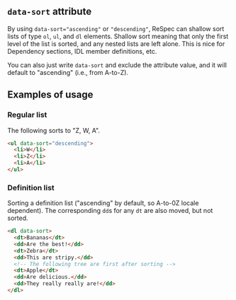 ## `data-sort` attribute
By using `data-sort="ascending"` or `"descending"`, ReSpec can shallow sort lists of type `ol`, `ul`, and `dl` elements. Shallow sort meaning that only the first level of the list is sorted, and any nested lists are left alone. This is nice for Dependency sections, IDL member definitions, etc.

You can also just write `data-sort` and exclude the attribute value, and it will default to "ascending" (i.e., from A-to-Z).
 
## Examples of usage

### Regular list
The following sorts to "Z, W, A". 

```HTML
<ul data-sort="descending">
  <li>W</li>
  <li>Z</li>
  <li>A</li>
</ul>
```

### Definition list
Sorting a definition list ("ascending" by default, so A-to-0Z locale dependent). The corresponding `dd`s for any `dt` are also moved, but not sorted. 

```HTML
<dl data-sort>
  <dt>Bananas</dt>
  <dd>Are the best!</dd>
  <dt>Zebra</dt>
  <dd>This are stripy.</dd>
  <!-- The following tree are first after sorting -->
  <dt>Apple</dt>
  <dd>Are delicious.</dd>
  <dd>They really really are!</dd>
</dl>
```
